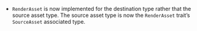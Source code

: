 - `RenderAsset` is now implemented for the destination type rather that the source asset type. The source asset type is now the `RenderAsset` trait’s `SourceAsset` associated type.
